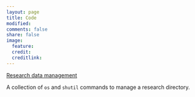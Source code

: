 ```yaml
---
layout: page
title: Code
modified: 
comments: false
share: false
image:
  feature: 
  credit: 
  creditlink: 
---
```


[Research data management](https://github.com/joosthvanderlinden/research-data-management)

A collection of `os` and `shutil` commands to manage a research directory.
